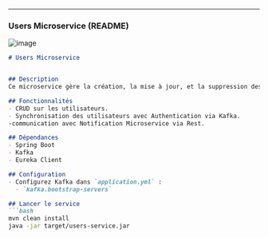 ---

### **Users Microservice (README)**
![image](https://github.com/user-attachments/assets/161d05bc-5cdf-4079-b864-83e5365a70c6)


```markdown
# Users Microservice


## Description
Ce microservice gère la création, la mise à jour, et la suppression des utilisateurs. Il communique avec le microservice Authentication via Kafka pour synchroniser les données utilisateur.

## Fonctionnalités
- CRUD sur les utilisateurs.
- Synchronisation des utilisateurs avec Authentication via Kafka.
-communication avec Notification Microservice via Rest.

## Dépendances
- Spring Boot
- Kafka
- Eureka Client

## Configuration
- Configurez Kafka dans `application.yml` :
  - `kafka.bootstrap-servers`

## Lancer le service
```bash
mvn clean install
java -jar target/users-service.jar
